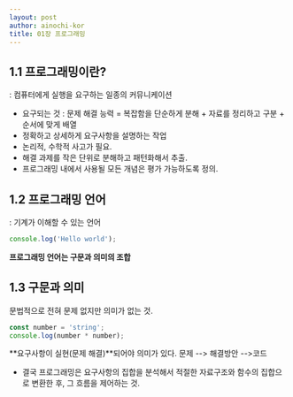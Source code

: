```yaml
---
layout: post
author: ainochi-kor
title: 01장 프로그래밍 
---
```


## 1.1 프로그래밍이란?
: 컴퓨터에게 실행을 요구하는 일종의 커뮤니케이션
- 요구되는 것 : 문제 해결 능력 = 복잡함을 단순하게 분해 + 자료를 정리하고 구분 + 순서에 맞게 배열
- 정확하고 상세하게 요구사항을 설명하는 작업
- 논리적, 수학적 사고가 필요.
- 해결 과제를 작은 단위로 분해하고 패턴화해서 추출.
- 프로그래밍 내에서 사용될 모든 개념은 평가 가능하도록 정의.

## 1.2 프로그래밍 언어
: 기계가 이해할 수 있는 언어
``` js
console.log('Hello world');
```
**프로그래밍 언어는 구문과 의미의 조합**

## 1.3 구문과 의미

문법적으로 전혀 문제 없지만 의미가 없는 것.
```js
const number = 'string';
console.log(number * number); 
```
**요구사항이 실현(문제 해결)**되어야 의미가 있다.
문제 --> 해결방안 -->코드

* 결국 프로그래밍은 요구사항의 집합을 분석해서 적절한 자료구조와 함수의 집합으로 변환한 후, 그 흐름을 제어하는 것.

